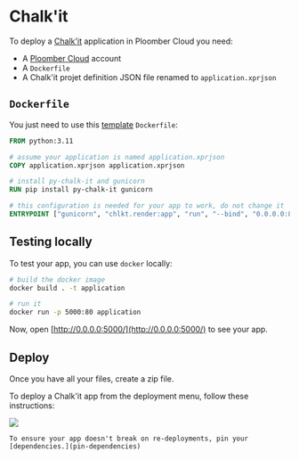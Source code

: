 # Chalk'it

To deploy a [Chalk'it](https://github.com/ifpen/chalk-it) application in Ploomber Cloud you need:

- A [Ploomber Cloud](https://platform.ploomber.io/register?utm_source=chalk-it&utm_medium=documentation) account
- A `Dockerfile`
- A Chalk'it projet definition JSON file renamed to `application.xprjson`

## `Dockerfile`

You just need to use this [template](https://github.com/ploomber/doc/blob/main/examples/docker/chalk-it/Dockerfile) `Dockerfile`:

```Dockerfile
FROM python:3.11

# assume your application is named application.xprjson
COPY application.xprjson application.xprjson

# install py-chalk-it and gunicorn
RUN pip install py-chalk-it gunicorn

# this configuration is needed for your app to work, do not change it
ENTRYPOINT ["gunicorn", "chlkt.render:app", "run", "--bind", "0.0.0.0:80"]
```

## Testing locally

To test your app, you can use `docker` locally:

```sh
# build the docker image
docker build . -t application

# run it
docker run -p 5000:80 application
```

Now, open [http://0.0.0.0:5000/](http://0.0.0.0:5000/) to see your app.


## Deploy

Once you have all your files, create a zip file.

To deploy a Chalk'it app from the deployment menu, follow these instructions:

![](../static/docker.png)


```{tip}
To ensure your app doesn't break on re-deployments, pin your [dependencies.](pin-dependencies)
```